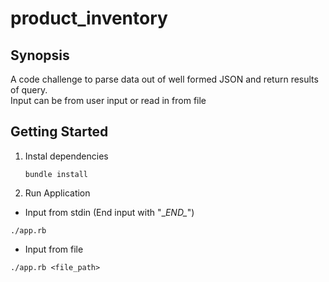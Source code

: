 # product_inventory

## Synopsis
A code challenge to parse data out of well formed JSON and return results of query.  
Input can be from user input or read in from file

## Getting Started
1. Instal dependencies
   ```
   bundle install
   ```
2. Run Application
  * Input from stdin (End input with "\__END\__")
   ```
   ./app.rb 
   ```
  * Input from file
   ```
   ./app.rb <file_path>
   ```






